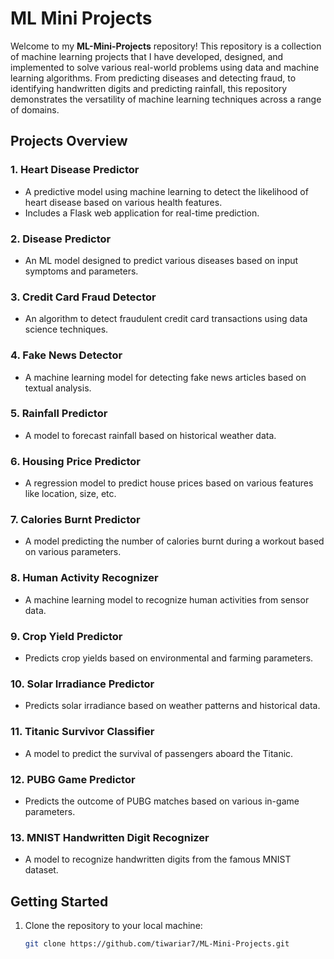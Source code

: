 # ML Mini Projects

Welcome to my **ML-Mini-Projects** repository! This repository is a collection of machine learning projects that I have developed, designed, and implemented to solve various real-world problems using data and machine learning algorithms. From predicting diseases and detecting fraud, to identifying handwritten digits and predicting rainfall, this repository demonstrates the versatility of machine learning techniques across a range of domains.

## Projects Overview

### 1. **Heart Disease Predictor**
   - A predictive model using machine learning to detect the likelihood of heart disease based on various health features.
   - Includes a Flask web application for real-time prediction.

### 2. **Disease Predictor**
   - An ML model designed to predict various diseases based on input symptoms and parameters.

### 3. **Credit Card Fraud Detector**
   - An algorithm to detect fraudulent credit card transactions using data science techniques.

### 4. **Fake News Detector**
   - A machine learning model for detecting fake news articles based on textual analysis.

### 5. **Rainfall Predictor**
   - A model to forecast rainfall based on historical weather data.

### 6. **Housing Price Predictor**
   - A regression model to predict house prices based on various features like location, size, etc.

### 7. **Calories Burnt Predictor**
   - A model predicting the number of calories burnt during a workout based on various parameters.

### 8. **Human Activity Recognizer**
   - A machine learning model to recognize human activities from sensor data.

### 9. **Crop Yield Predictor**
   - Predicts crop yields based on environmental and farming parameters.

### 10. **Solar Irradiance Predictor**
   - Predicts solar irradiance based on weather patterns and historical data.

### 11. **Titanic Survivor Classifier**
   - A model to predict the survival of passengers aboard the Titanic.

### 12. **PUBG Game Predictor**
   - Predicts the outcome of PUBG matches based on various in-game parameters.

### 13. **MNIST Handwritten Digit Recognizer**
   - A model to recognize handwritten digits from the famous MNIST dataset.

## Getting Started

1. Clone the repository to your local machine:
   ```bash
   git clone https://github.com/tiwariar7/ML-Mini-Projects.git

